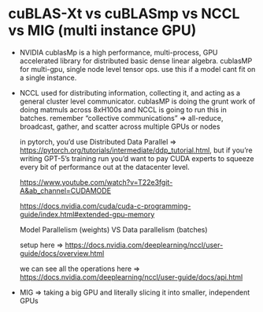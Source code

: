 # **cuBLAS-Xt** vs **cuBLASmp** vs **NCCL** vs **MIG** (multi instance GPU)

- NVIDIA cublasMp is a high performance, multi-process, GPU accelerated library for distributed basic dense linear algebra. cublasMP for multi-gpu, single node level tensor ops. use this if a model cant fit on a single instance.

- NCCL used for distributing information, collecting it, and acting as a general cluster level communicator. cublasMP is doing the grunt work of doing matmuls across 8xH100s and NCCL is going to run this in batches. remember “collective communications” ⇒ all-reduce, broadcast, gather, and scatter across multiple GPUs or nodes
    
    in pytorch, you’d use Distributed Data Parallel ⇒ https://pytorch.org/tutorials/intermediate/ddp_tutorial.html, but if you’re writing GPT-5’s training run you’d want to pay CUDA experts to squeeze every bit of performance out at the datacenter level.
    
    https://www.youtube.com/watch?v=T22e3fgit-A&ab_channel=CUDAMODE
    
    https://docs.nvidia.com/cuda/cuda-c-programming-guide/index.html#extended-gpu-memory
    
    Model Parallelism (weights) VS Data parallelism (batches)
    
    setup here ⇒ https://docs.nvidia.com/deeplearning/nccl/user-guide/docs/overview.html
    
    we can see all the operations here ⇒ https://docs.nvidia.com/deeplearning/nccl/user-guide/docs/api.html


- MIG ⇒ taking a big GPU and literally slicing it into smaller, independent GPUs

